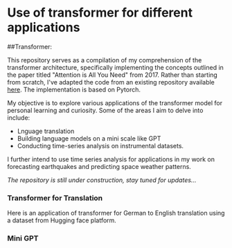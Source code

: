 # Use of transformer for different applications

##Transformer:

This repository serves as a compilation of my comprehension of the transformer architecture, specifically implementing the concepts outlined in the paper titled "Attention is All You Need" from 2017. Rather than starting from scratch, I've adapted the code from an existing repository available [here](https://github.com/hkproj/pytorch-transformer]). The implementation is based on Pytorch.

My objective is to explore various applications of the transformer model for personal learning and curiosity. Some of the areas I aim to delve into include:

* Lnguage translation
* Building language models on a mini scale like GPT
* Conducting time-series analysis on instrumental datasets. 

I further intend to use time series analysis for applications in my work on forecasting earthquakes and predicting space weather patterns.

*The repository is still under construction, stay tuned for updates...*

### Transformer for Translation

Here is an application of transformer for German to English translation using a dataset from Hugging face platform.

### Mini GPT

